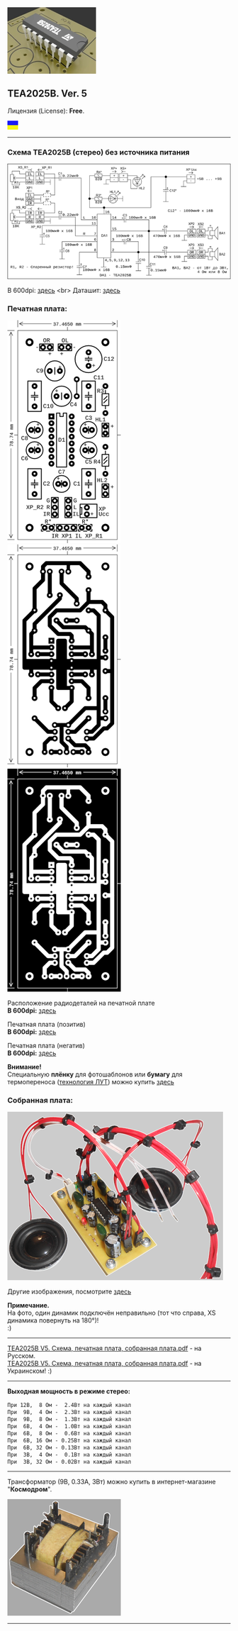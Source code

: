 <a href="https://github.com/drilnet/electronics/tree/master/AUDIO%20AMPLIFIER%20TEA2025B/TEA2025B.%20Animation">
<img src="https://github.com/drilnet/electronics/blob/master/AUDIO%20AMPLIFIER%20TEA2025B/TEA2025B.%20Animation/TEA2025B%2C%20contrast%20LQ.webp" title="Заставка к проекту! Лицензия (License): GNU GPL V3. (C) Демидов С.В.">
</a>

## TEA2025B. Ver. 5

Лицензия (License): **Free**.

![](https://github.com/drilnet/electronics/blob/master/UA.png)

<hr>

### Схема TEA2025B (стерео) без источника питания

![](https://github.com/drilnet/electronics/blob/master/AUDIO%20AMPLIFIER%20TEA2025B/TEA2025B.%20Ver.%205/SCH%20-%20Images/TEA2025B%20V5.%20%D0%A1%D1%85%D0%B5%D0%BC%D0%B0%20(TinyCAD%203.00.4)%2C%2072dpi%20(720x371)%2C%20RUS.png "Схему начертил: Демидов С.В.")

В 600dpi: [здесь](https://github.com/drilnet/electronics/blob/master/AUDIO%20AMPLIFIER%20TEA2025B/TEA2025B.%20Ver.%205/SCH%20-%20Images/TEA2025B%20V5.%20%D0%A1%D1%85%D0%B5%D0%BC%D0%B0%20(TinyCAD%203.00.4)%2C%20600dpi%20(3261x1679)%2C%20RUS.png)
<br>
Даташит: [здесь](https://github.com/drilnet/electronics/blob/master/AUDIO%20AMPLIFIER%20TEA2025B/TEA2025B.%20Datasheet/Datasheet.%20%D0%A3%D1%81%D0%B8%D0%BB%D0%B8%D1%82%D0%B5%D0%BB%D1%8C%20%D0%B7%D0%B2%D1%83%D0%BA%D0%BE%D0%B2%D0%BE%D0%B9%20%D1%87%D0%B0%D1%81%D1%82%D0%BE%D1%82%D1%8B%20TEA2025B%20(2.4%20%D0%92%D1%82%20%D1%81%D1%82%D0%B5%D1%80%D0%B5%D0%BE%2C%204.7%20%D0%92%D1%82%20%D0%BC%D0%BE%D0%BD%D0%BE).pdf)

### Печатная плата:

![](https://github.com/drilnet/electronics/blob/master/AUDIO%20AMPLIFIER%20TEA2025B/TEA2025B.%20Ver.%205/PCB%20-%20Images/Printed%20circuit%20board%201%2C%2072dpi%20(256x503).png "Расстановка компонентов: Демидов С.В.") ![](https://github.com/drilnet/electronics/blob/master/AUDIO%20AMPLIFIER%20TEA2025B/TEA2025B.%20Ver.%205/PCB%20-%20Images/Printed%20circuit%20board%202%2C%2072dpi%20(256x503).png "Разводка платы: Демидов С.В.") ![](https://github.com/drilnet/electronics/blob/master/AUDIO%20AMPLIFIER%20TEA2025B/TEA2025B.%20Ver.%205/PCB%20-%20Images/Printed%20circuit%20board%203%2C%2072dpi%20(256x503).png "Разводка платы: Демидов С.В.")


Расположение радиодеталей на печатной плате
<br>
**В 600dpi:** [здесь](https://github.com/drilnet/electronics/blob/master/AUDIO%20AMPLIFIER%20TEA2025B/TEA2025B.%20Ver.%205/PCB%20-%20Images/Printed%20circuit%20board%201%2C%20600dpi%20(1009x1984).png)

Печатная плата (позитив)
<br>
**В 600dpi:** [здесь](https://github.com/drilnet/electronics/blob/master/AUDIO%20AMPLIFIER%20TEA2025B/TEA2025B.%20Ver.%205/PCB%20-%20Images/Printed%20circuit%20board%202a%2C%20600dpi%20(889x1864).png)

Печатная плата (негатив)
<br>
**В 600dpi:** [здесь](https://github.com/drilnet/electronics/blob/master/AUDIO%20AMPLIFIER%20TEA2025B/TEA2025B.%20Ver.%205/PCB%20-%20Images/Printed%20circuit%20board%203a%2C%20600dpi%20(889x1864).png)

**Внимание!**
<br>
Специальную **плёнку** для фотошаблонов или **бумагу** для термопереноса ([технология ЛУТ](https://uk.wikipedia.org/wiki/Лазерно-праскова_технологія "Украинская Википедия")) можно купить [здесь](https://voron.ua/catalog/materials-for-production-and-repair/materials-for-pcb-manufacturing/printer_film)

### Собранная плата:

![](https://github.com/drilnet/electronics/blob/master/AUDIO%20AMPLIFIER%20TEA2025B/TEA2025B.%20Ver.%205/Images%20-%20Photo%20Sobrannaya%20Plata/DSCN6740_4%2C%2072dpi%20-%202.png "(C) Демидов С.В.")

Другие изображения, посмотрите [здесь](https://github.com/drilnet/electronics/tree/master/AUDIO%20AMPLIFIER%20TEA2025B/TEA2025B.%20Ver.%205/Images%20-%20Photo%20Sobrannaya%20Plata)

**Примечание.**
<br>
На фото, один динамик подключён неправильно (тот что справа, XS динамика повернуть на 180&#176;)!
<br>
:)

<hr>

[TEA2025B V5. Схема, печатная плата, собранная плата.pdf](https://github.com/drilnet/electronics/blob/master/AUDIO%20AMPLIFIER%20TEA2025B/TEA2025B.%20Ver.%205/TE2025B%20Ver.%205%20(RUS).pdf) - на Русском.
<br>
[TEA2025B V5. Схема, печатная плата, собранная плата.pdf](https://github.com/drilnet/electronics/blob/master/AUDIO%20AMPLIFIER%20TEA2025B/TEA2025B.%20Ver.%205/TE2025B%20Ver.%205%20(UKR).pdf) - на Украинском! :)

<hr>

**Выходная мощность в режиме стерео:**

```
При 12В,  8 Ом -  2.4Вт на каждый канал
При  9В,  4 Ом -  2.3Вт на каждый канал
При  9В,  8 Ом -  1.3Вт на каждый канал
При  6В,  4 Ом -  1.0Вт на каждый канал
При  6В,  8 Ом -  0.6Вт на каждый канал
При  6В, 16 Ом - 0.25Вт на каждый канал
При  6В, 32 Ом - 0.13Вт на каждый канал
При  3В,  4 Ом -  0.1Вт на каждый канал
При  3В, 32 Ом - 0.02Вт на каждый канал
```

<hr>

Трансформатор (9В, 0.33А, 3Вт) можно купить в интернет-магазине "**Космодром**".

![](https://github.com/drilnet/electronics/blob/master/AUDIO%20AMPLIFIER%20TEA2025B/TEA2025B.%20Ver.%205/Images%20-%20TR/DSCN6774_3%2C%2072dpi.png)

<hr>
